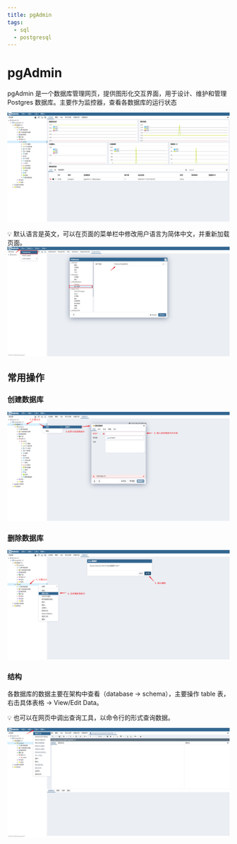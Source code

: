 ```yaml
---
title: pgAdmin
tags:
  - sql
  - postgresql
---
```


# pgAdmin
pgAdmin 是一个数据库管理网页，提供图形化交互界面，用于设计、维护和管理 Postgres 数据库。主要作为监控器，查看各数据库的运行状态

![pgAdmin](./_v_images/20200517194944471_19715.png)

:bulb: 默认语言是英文，可以在页面的菜单栏中修改用户语言为简体中文，并重新加载页面。
![setting user language](./_v_images/20200517185614299_24775.png)

## 常用操作

### 创建数据库
![create a database](./_v_images/20200517185932287_26702.png)

### 删除数据库
![delete a database](./_v_images/20200517190222833_20131.png)

### 结构
各数据库的数据主要在架构中查看（database -> schema），主要操作 table 表，右击具体表格 -> View/Edit Data。

:bulb: 也可以在网页中调出查询工具，以命令行的形式查询数据。

![query tool](./_v_images/20200517195224209_6191.png)